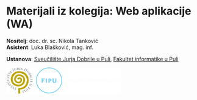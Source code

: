 # Materijali iz kolegija: Web aplikacije (WA)

**Nositelj**: doc. dr. sc. Nikola Tanković  
**Asistent**: Luka Blašković, mag. inf.

**Ustanova**: [Sveučilište Jurja Dobrile u Puli](https://www.unipu.hr/), [Fakultet informatike u Puli](https://fipu.unipu.hr/)

<picture>
  <source media="(prefers-color-scheme: dark)" srcset="https://raw.githubusercontent.com/lukablaskovic/FIPU-WA/refs/heads/main/FIPU_UNIPU_white.png">
  <source media="(prefers-color-scheme: light)" srcset="https://raw.githubusercontent.com/lukablaskovic/FIPU-WA/refs/heads/main/FIPU_UNIPU_white.png">
  <img alt="Fakultet informatike u Puli (materijali iz kolegija Web Aplikacije - Luka Blašković)" 
       src="https://raw.githubusercontent.com/lukablaskovic/FIPU-WA/refs/heads/main/FIPU_UNIPU_white.png" width="300">
</picture>
